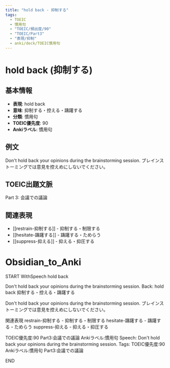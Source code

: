 ```yaml
---
title: "hold back - 抑制する"
tags:
  - TOEIC
  - 慣用句
  - "TOEIC/頻出度/90"
  - "TOEIC/Part3"
  - "表現/抑制"
  - anki/deck/TOEIC慣用句
---
```


# hold back (抑制する)

## 基本情報
- **表現**: hold back
- **意味**: 抑制する・控える・躊躇する
- **分類**: 慣用句
- **TOEIC優先度**: 90
- **Ankiラベル**: 慣用句

## 例文
Don't hold back your opinions during the brainstorming session.
ブレインストーミングでは意見を控えめにしないでください。

## TOEIC出題文脈
Part 3: 会議での議論

## 関連表現
- [[restrain-抑制する]] - 抑制する・制限する
- [[hesitate-躊躇する]] - 躊躇する・ためらう
- [[suppress-抑える]] - 抑える・抑圧する

# Obsidian_to_Anki
START
WithSpeech
hold back

Don't hold back your opinions during the brainstorming session.
Back: 
hold back
抑制する・控える・躊躇する

Don't hold back your opinions during the brainstorming session.
ブレインストーミングでは意見を控えめにしないでください。

関連表現
restrain-抑制する - 抑制する・制限する
hesitate-躊躇する - 躊躇する・ためらう
suppress-抑える - 抑える・抑圧する

TOEIC優先度:90
Part3:会議での議論
Ankiラベル:慣用句
Speech: Don't hold back your opinions during the brainstorming session.
Tags: TOEIC優先度:90 Ankiラベル:慣用句 Part3:会議での議論
<!--ID: 1750507305740-->
END

